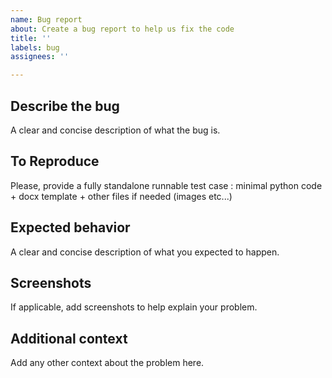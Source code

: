 ```yaml
---
name: Bug report
about: Create a bug report to help us fix the code
title: ''
labels: bug
assignees: ''

---
```


## Describe the bug
A clear and concise description of what the bug is.

## To Reproduce
Please, provide a fully standalone runnable test case : minimal python code + docx template + other files if needed (images etc...) 

## Expected behavior
A clear and concise description of what you expected to happen.

## Screenshots
If applicable, add screenshots to help explain your problem.

## Additional context
Add any other context about the problem here.
